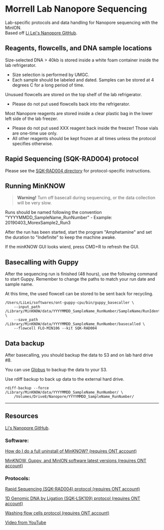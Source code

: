 # Morrell Lab Nanopore Sequencing
Lab-specific protocols and data handling for Nanopore sequencing with the MinION.  
Based off [Li Lei's Nanopore GitHub](https://github.com/lilei1/Nanopore_sequencing/blob/master).

## Reagents, flowcells, and DNA sample locations
Size-selected DNA > 40kb is stored inside a white foam container inside the lab refrigerator.  
- Size selection is performed by UMGC.  
- Each sample should be labeled and dated. Samples can be stored at 4 degrees C for a long period of time.  

Unusued flowcells are stored on the top shelf of the lab refrigerator.  
- Please do not put used flowcells back into the refrigerator.  

Most Nanopore reagents are stored inside a clear plastic bag in the lower left side of the lab freezer.  
- Please do not put used XXX reagent back inside the freezer! Those vials are one-time use only.  
- All other reagents should be kept frozen at all times unless the protocol specifies otherwise.  

## Rapid Sequencing (SQK-RAD004) protocol

Please see the [SQK-RAD004 directory]() for protocol-specific instructions.

## Running MinKNOW

> **Warning!** Turn off basecall during sequencing, or the data collection will be very slow.

Runs should be named following the convention "YYYYMMDD_SampleName_RunNumber"
    - Example: 20190403_MorexSample2_Run3

After the run has been started, start the program "Amphetamine" and set the duration to "Indefinite" to keep the machine awake.

If the minKNOW GUI looks wierd, press CMD+R to refresh the GUI.

## Basecalling with Guppy

After the sequencing run is finished (48 hours), use the following command to start Guppy. Remember to change the paths to match your run date and sample name.

At this time, the used flowcell can be stored to be sent back for recycling.

```
/Users/LiLei/softwares/ont-guppy-cpu/bin/guppy_basecaller \
    --input_path /Library/MinKNOW/data/YYYYMMDD_SampleName_RunNumber/SampleName/RunIdentifier/fast5 \
    --save_path /Library/MinKNOW/data/YYYYMMDD_SampleName_RunNumber/basecalled \
    --flowcell FLO-MIN106 --kit SQK-RAD004
```

## Data backup

After basecalling, you should backup the data to S3 and on lab hard drive #8.

You can use [Globus](https://app.globus.org/file-manager?destination_id=fb6f1c6b-86b1-11e8-9571-0a6d4e044368&destination_path=%2F~%2FScratch%2F&origin_id=d865fc6a-2db3-11e6-8070-22000b1701d1&origin_path=%2F~%2F) to backup the data to your S3.

Use rdiff backup to back up data to the external hard drive.

```
rdiff-backup --force /Library/MinKNOW/data/YYYYMMDD_SampleName_RunNumber/ \
    /Volumes/Drive8/Nanopore/YYYYMMDD_SampleName_RunNumber/
```

---

## Resources

[Li's Nanopore GitHub](https://github.com/lilei1/Nanopore_sequencing/blob/master).

### Software:

[How do I do a full uninstall of MinKNOW? (requires ONT account)](https://community.nanoporetech.com/support/faq/test1/minknow/troubleshooting-MinKNOW/how-do-i-do-a-full-uninstall-of-minknow)

[MinKNOW, Guppy, and MinION software latest versions (requires ONT account)](https://community.nanoporetech.com/downloads)

### Protocols:

[Rapid Sequencing (SQK-RAD004) protocol (requires ONT account)](https://community.nanoporetech.com/protocols/rapid-sequencing-sqk-rad004/v/RSE_9046_v1_revF_17Nov2017)

[1D Genomic DNA by Ligation (SQK-LSK109) protocol (requires ONT account)](https://community.nanoporetech.com/protocols/1d-gDNA-sqk-lsk109/v/GDE_9063_v109_revG_23May2018)

[Washing flow cells protocol (requires ONT account)](https://community.nanoporetech.com/protocols/washing-minion-flow-cells/v/WKE_1012_v1_revN_08Apr2016)

[Video from YouTube](https://www.youtube.com/watch?v=IRTdK0kl9v4)

